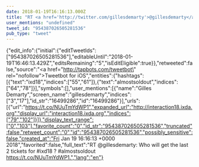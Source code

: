```yaml
---
date: 2018-01-19T16:16:13.000Z
title: "RT <a href='http://twitter.com/gillesdemarty'>@gillesdemarty</a>: Who will get the last 2 tickets for #ixd18 ? #almostsoldout https://t.co/NUuTmYdWP1.″"
user_mentions: "undefined"
tweet_id: "954387026505281536"
pub_type: "tweet"
---
```

{"edit_info":{"initial":{"editTweetIds":["954387026505281536"],"editableUntil":"2018-01-19T16:46:13.429Z","editsRemaining":"5","isEditEligible":true}},"retweeted":false,"source":"<a href=\"http://tapbots.com/tweetbot\" rel=\"nofollow\">Tweetbot for iΟS</a>","entities":{"hashtags":[{"text":"ixd18","indices":["55","61"]},{"text":"almostsoldout","indices":["64","78"]}],"symbols":[],"user_mentions":[{"name":"Gilles Demarty","screen_name":"gillesdemarty","indices":["3","17"],"id_str":"16499286","id":"16499286"}],"urls":[{"url":"https://t.co/NUuTmYdWP1","expanded_url":"http://interaction18.ixda.org","display_url":"interaction18.ixda.org","indices":["79","102"]}]},"display_text_range":["0","103"],"favorite_count":"0","id_str":"954387026505281536","truncated":false,"retweet_count":"0","id":"954387026505281536","possibly_sensitive":false,"created_at":"Fri Jan 19 16:16:13 +0000 2018","favorited":false,"full_text":"RT @gillesdemarty: Who will get the last 2 tickets for #ixd18 ? #almostsoldout https://t.co/NUuTmYdWP1.","lang":"en"}
